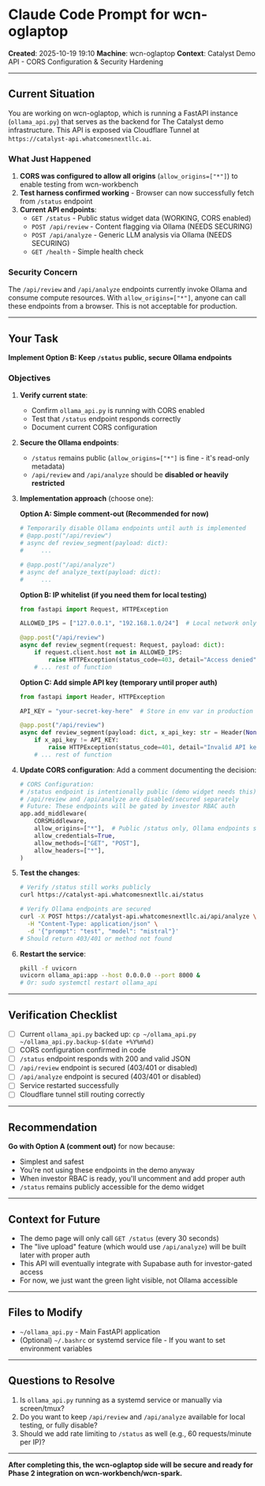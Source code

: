 # Claude Code Prompt for wcn-oglaptop
**Created**: 2025-10-19 19:10
**Machine**: wcn-oglaptop
**Context**: Catalyst Demo API - CORS Configuration & Security Hardening

---

## Current Situation

You are working on wcn-oglaptop, which is running a FastAPI instance (`ollama_api.py`) that serves as the backend for The Catalyst demo infrastructure. This API is exposed via Cloudflare Tunnel at `https://catalyst-api.whatcomesnextllc.ai`.

### What Just Happened

1. **CORS was configured to allow all origins** (`allow_origins=["*"]`) to enable testing from wcn-workbench
2. **Test harness confirmed working** - Browser can now successfully fetch from `/status` endpoint
3. **Current API endpoints**:
   - `GET /status` - Public status widget data (WORKING, CORS enabled)
   - `POST /api/review` - Content flagging via Ollama (NEEDS SECURING)
   - `POST /api/analyze` - Generic LLM analysis via Ollama (NEEDS SECURING)
   - `GET /health` - Simple health check

### Security Concern

The `/api/review` and `/api/analyze` endpoints currently invoke Ollama and consume compute resources. With `allow_origins=["*"]`, anyone can call these endpoints from a browser. This is not acceptable for production.

---

## Your Task

**Implement Option B: Keep `/status` public, secure Ollama endpoints**

### Objectives

1. **Verify current state**:
   - Confirm `ollama_api.py` is running with CORS enabled
   - Test that `/status` endpoint responds correctly
   - Document current CORS configuration

2. **Secure the Ollama endpoints**:
   - `/status` remains public (`allow_origins=["*"]` is fine - it's read-only metadata)
   - `/api/review` and `/api/analyze` should be **disabled or heavily restricted**

3. **Implementation approach** (choose one):

   **Option A: Simple comment-out (Recommended for now)**
   ```python
   # Temporarily disable Ollama endpoints until auth is implemented
   # @app.post("/api/review")
   # async def review_segment(payload: dict):
   #     ...

   # @app.post("/api/analyze")
   # async def analyze_text(payload: dict):
   #     ...
   ```

   **Option B: IP whitelist (if you need them for local testing)**
   ```python
   from fastapi import Request, HTTPException

   ALLOWED_IPS = ["127.0.0.1", "192.168.1.0/24"]  # Local network only

   @app.post("/api/review")
   async def review_segment(request: Request, payload: dict):
       if request.client.host not in ALLOWED_IPS:
           raise HTTPException(status_code=403, detail="Access denied")
       # ... rest of function
   ```

   **Option C: Add simple API key (temporary until proper auth)**
   ```python
   from fastapi import Header, HTTPException

   API_KEY = "your-secret-key-here"  # Store in env var in production

   @app.post("/api/review")
   async def review_segment(payload: dict, x_api_key: str = Header(None)):
       if x_api_key != API_KEY:
           raise HTTPException(status_code=401, detail="Invalid API key")
       # ... rest of function
   ```

4. **Update CORS configuration**:
   Add a comment documenting the decision:
   ```python
   # CORS Configuration:
   # /status endpoint is intentionally public (demo widget needs this)
   # /api/review and /api/analyze are disabled/secured separately
   # Future: These endpoints will be gated by investor RBAC auth
   app.add_middleware(
       CORSMiddleware,
       allow_origins=["*"],  # Public /status only, Ollama endpoints secured
       allow_credentials=True,
       allow_methods=["GET", "POST"],
       allow_headers=["*"],
   )
   ```

5. **Test the changes**:
   ```bash
   # Verify /status still works publicly
   curl https://catalyst-api.whatcomesnextllc.ai/status

   # Verify Ollama endpoints are secured
   curl -X POST https://catalyst-api.whatcomesnextllc.ai/api/analyze \
     -H "Content-Type: application/json" \
     -d '{"prompt": "test", "model": "mistral"}'
   # Should return 403/401 or method not found
   ```

6. **Restart the service**:
   ```bash
   pkill -f uvicorn
   uvicorn ollama_api:app --host 0.0.0.0 --port 8000 &
   # Or: sudo systemctl restart ollama_api
   ```

---

## Verification Checklist

- [ ] Current `ollama_api.py` backed up: `cp ~/ollama_api.py ~/ollama_api.py.backup-$(date +%Y%m%d)`
- [ ] CORS configuration confirmed in code
- [ ] `/status` endpoint responds with 200 and valid JSON
- [ ] `/api/review` endpoint is secured (403/401 or disabled)
- [ ] `/api/analyze` endpoint is secured (403/401 or disabled)
- [ ] Service restarted successfully
- [ ] Cloudflare tunnel still routing correctly

---

## Recommendation

**Go with Option A (comment out)** for now because:
- Simplest and safest
- You're not using these endpoints in the demo anyway
- When investor RBAC is ready, you'll uncomment and add proper auth
- `/status` remains publicly accessible for the demo widget

---

## Context for Future

- The demo page will only call `GET /status` (every 30 seconds)
- The "live upload" feature (which would use `/api/analyze`) will be built later with proper auth
- This API will eventually integrate with Supabase auth for investor-gated access
- For now, we just want the green light visible, not Ollama accessible

---

## Files to Modify

- `~/ollama_api.py` - Main FastAPI application
- (Optional) `~/.bashrc` or systemd service file - If you want to set environment variables

---

## Questions to Resolve

1. Is `ollama_api.py` running as a systemd service or manually via screen/tmux?
2. Do you want to keep `/api/review` and `/api/analyze` available for local testing, or fully disable?
3. Should we add rate limiting to `/status` as well (e.g., 60 requests/minute per IP)?

---

**After completing this, the wcn-oglaptop side will be secure and ready for Phase 2 integration on wcn-workbench/wcn-spark.**
